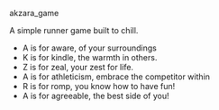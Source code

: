 akzara_game

A simple runner game built to chill.

- A is for aware, of your surroundings
- K is for kindle, the warmth in others.
- Z is for zeal, your zest for life.
- A is for athleticism, embrace the competitor within
- R is for romp, you know how to have fun!
- A is for agreeable, the best side of you!
